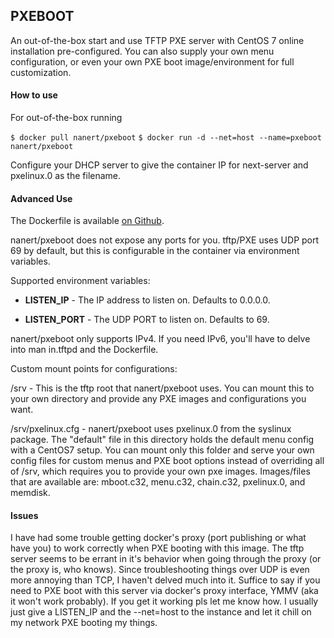 ## PXEBOOT

An out-of-the-box start and use TFTP PXE server with CentOS 7 online installation pre-configured. You can also supply your own menu configuration, or even your own PXE boot image/environment for full customization.

#### How to use

For out-of-the-box running

`$ docker pull nanert/pxeboot`
`$ docker run -d --net=host --name=pxeboot nanert/pxeboot`

Configure your DHCP server to give the container IP for next-server and pxelinux.0 as the filename.


#### Advanced Use

The Dockerfile is available [on Github](https://github.com/nanert/docker-pxeboot).

nanert/pxeboot does not expose any ports for you. tftp/PXE uses UDP port 69 by default, but this is configurable in the container via environment variables.

Supported environment variables:

* **LISTEN_IP** - The IP address to listen on. Defaults to 0.0.0.0.

* **LISTEN_PORT** - The UDP PORT to listen on. Defaults to 69.

nanert/pxeboot only supports IPv4. If you need IPv6, you'll have to delve into man in.tftpd and the Dockerfile.

Custom mount points for configurations:

/srv - This is the tftp root that nanert/pxeboot uses. You can mount this to your own directory and provide any PXE images and configurations you want.

/srv/pxelinux.cfg - nanert/pxeboot uses pxelinux.0 from the syslinux package. The "default" file in this directory holds the default menu config with a CentOS7 setup. You can mount only this folder and serve your own config files for custom menus and PXE boot options instead of overriding all of /srv, which requires you to provide your own pxe images. Images/files that are available are: mboot.c32, menu.c32, chain.c32, pxelinux.0, and memdisk.

#### Issues

I have had some trouble getting docker's proxy (port publishing or what have you) to work correctly when PXE booting with this image. The tftp server seems to be errant in it's behavior when going through the proxy (or the proxy is, who knows). Since troubleshooting things over UDP is even more annoying than TCP, I haven't delved much into it. Suffice to say if you need to PXE boot with this server via docker's proxy interface, YMMV (aka it won't work probably). If you get it working pls let me know how. I usually just give a LISTEN_IP and the --net=host to the instance and let it chill on my network PXE booting my things.

